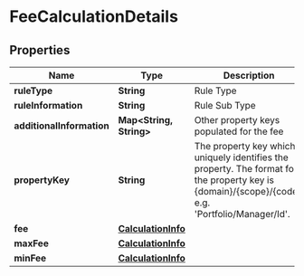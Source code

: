 

# FeeCalculationDetails


## Properties

Name | Type | Description | Notes
------------ | ------------- | ------------- | -------------
**ruleType** | **String** | Rule Type | 
**ruleInformation** | **String** | Rule Sub Type | 
**additionalInformation** | **Map&lt;String, String&gt;** | Other property keys populated for the fee | 
**propertyKey** | **String** | The property key which uniquely identifies the property. The format for the property key is {domain}/{scope}/{code}, e.g. &#39;Portfolio/Manager/Id&#39;. | 
**fee** | [**CalculationInfo**](CalculationInfo.md) |  | 
**maxFee** | [**CalculationInfo**](CalculationInfo.md) |  |  [optional]
**minFee** | [**CalculationInfo**](CalculationInfo.md) |  |  [optional]



